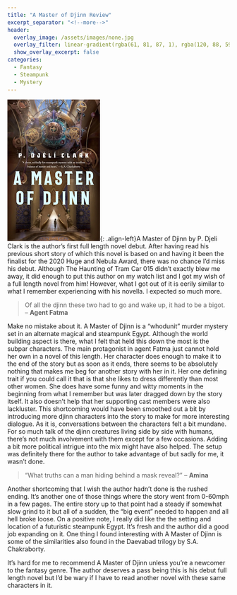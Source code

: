 ```yaml
---
title: "A Master of Djinn Review"
excerpt_separator: "<!--more-->"
header:
  overlay_image: /assets/images/none.jpg
  overlay_filter: linear-gradient(rgba(61, 81, 87, 1), rgba(120, 88, 59, 1))
  show_overlay_excerpt: false
categories:
  - Fantasy
  - Steampunk
  - Mystery
---
```

![master-of-djinn-cover](/assets/images/master-of-djinn.jpg){: .align-left}A Master of Djinn by P. Djeli Clark is the author’s first full length novel debut. After having read his previous short story of which this novel is based on and having it been the finalist for the 2020 Huge and Nebula Award, there was no chance I’d miss his debut. Although The Haunting of Tram Car 015 didn’t exactly blew me away, it did enough to put this author on my watch list and I got my wish of a full length novel from him! However, what I got out of it is eerily similar to what I remember experiencing with his novella. I expected so much more.

>Of all the djinn these two had to go and wake up, it had to be a bigot. – **Agent Fatma**

Make no mistake about it. A Master of Djinn is a “whodunit” murder mystery set in an alternate magical and steampunk Egypt. Although the world building aspect is there, what I felt that held this down the most is the subpar characters. The main protagonist in agent Fatma just cannot hold her own in a novel of this length. Her character does enough to make it to the end of the story but as soon as it ends, there seems to be absolutely nothing that makes me beg for another story with her in it. Her one defining trait if you could call it that is that she likes to dress differently than most other women. She does have some funny and witty moments in the beginning from what I remember but was later dragged down by the story itself. It also doesn’t help that her supporting cast members were also lackluster. This shortcoming would have been smoothed out a bit by introducing more djinn characters into the story to make for more interesting dialogue. As it is, conversations between the characters felt a bit mundane. For so much talk of the djinn creatures living side by side with humans, there’s not much involvement with them except for a few occasions. Adding a bit more political intrigue into the mix might have also helped. The setup was definitely there for the author to take advantage of but sadly for me, it wasn’t done.

>“What truths can a man hiding behind a mask reveal?” – **Amina**

Another shortcoming that I wish the author hadn’t done is the rushed ending. It’s another one of those things where the story went from 0-60mph in a few pages. The entire story up to that point had a steady if somewhat slow grind to it but all of a sudden, the “big event” needed to happen and all hell broke loose. On a positive note, I really did like the the setting and location of a futuristic steampunk Egypt. It’s fresh and the author did a good job expanding on it. One thing I found interesting with A Master of Djinn is some of the similarities also found in the Daevabad trilogy by S.A. Chakraborty.

It’s hard for me to recommend A Master of Djinn unless you’re a newcomer to the fantasy genre. The author deserves a pass being this is his debut full length novel but I’d be wary if I have to read another novel with these same characters in it.
